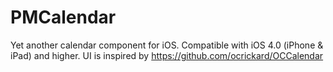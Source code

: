 PMCalendar
==========

Yet another calendar component for iOS. Compatible with iOS 4.0 (iPhone &amp; iPad) and higher. UI is inspired by https://github.com/ocrickard/OCCalendar